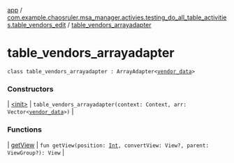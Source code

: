 [app](../../index.md) / [com.example.chaosruler.msa_manager.activies.testing_do_all_table_activities.table_vendors_edit](../index.md) / [table_vendors_arrayadapter](.)

# table_vendors_arrayadapter

`class table_vendors_arrayadapter : ArrayAdapter<`[`vendor_data`](../../com.example.chaosruler.msa_manager.object_types/vendor_data/index.md)`>`

### Constructors

| [&lt;init&gt;](-init-.md) | `table_vendors_arrayadapter(context: Context, arr: Vector<`[`vendor_data`](../../com.example.chaosruler.msa_manager.object_types/vendor_data/index.md)`>)` |

### Functions

| [getView](get-view.md) | `fun getView(position: `[`Int`](https://kotlinlang.org/api/latest/jvm/stdlib/kotlin/-int/index.html)`, convertView: View?, parent: ViewGroup?): View` |

